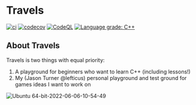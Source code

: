 # Travels

[![ci](https://github.com/cpp-best-practices/travels/actions/workflows/ci.yml/badge.svg)](https://github.com/cpp-best-practices/travels/actions/workflows/ci.yml)
[![codecov](https://codecov.io/gh/cpp-best-practices/travels/branch/main/graph/badge.svg)](https://codecov.io/gh/cpp-best-practices/travels)
[![CodeQL](https://github.com/cpp-best-practices/travels/actions/workflows/codeql-analysis.yml/badge.svg)](https://github.com/cpp-best-practices/travels/actions/workflows/codeql-analysis.yml)
[![Language grade: C++](https://img.shields.io/lgtm/grade/cpp/github/cpp-best-practices/travels)](https://lgtm.com/projects/g/cpp-best-practices/travels/context:cpp)

## About Travels

Travels is two things with equal priority:

1. A playground for beginners who want to learn C++ (including lessons!)
2. My (Jason Turner @lefticus) personal playground and test ground for games ideas I want to work on

![Ubuntu 64-bit-2022-06-06-10-54-49](https://user-images.githubusercontent.com/234279/172247087-e012e385-9f12-470e-aae4-2c83f23813f6.png)

